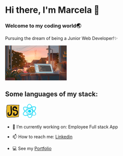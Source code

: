 # Hi there, I'm Marcela 👋

### Welcome to my coding world🌏 
Pursuing the dream of being a Junior Web Developer!✨

<img src="./gifs/calm.gif" alt="Landing Image" width="200"/>


## Some languages of my stack:
<img src="./gifs/js.gif" alt="Javascript" width="50"/>
<img src="./gifs/react.gif" alt="React" width="50"/>

- 🔭 I’m currently working on: Employee Full stack App

- 📫 How to reach me: [Linkedin](https://www.linkedin.com/in/wmarcelamejia) 

- 💻 See my [Portfolio](https://marcelamejiao.github.io/Portfolio-Scss/) 



